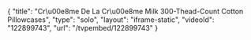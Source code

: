 {
    "title": "Cr\u00e8me De La Cr\u00e8me Milk 300-Thead-Count Cotton Pillowcases",
    "type": "solo",
    "layout": "iframe-static",
    "videoId": "122899743",
    "url": "\/tvpembed\/122899743"
}